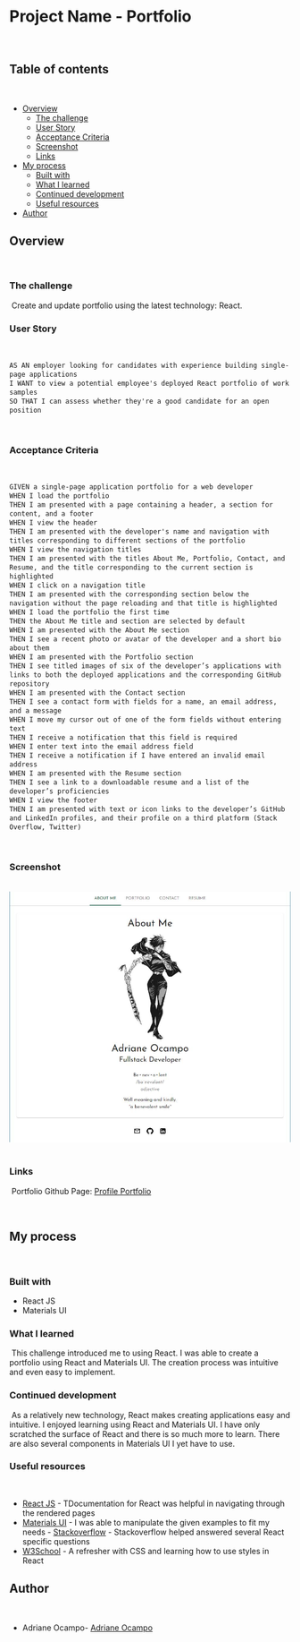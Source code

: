 # Project Name - Portfolio
​
## Table of contents
​
- [Overview](#overview)
  - [The challenge](#the-challenge)
  - [User Story](#user-story)
  - [Acceptance Criteria](#acceptance-criteria)
  - [Screenshot](#screenshot)
  - [Links](#links)
- [My process](#my-process)
  - [Built with](#built-with)
  - [What I learned](#what-i-learned)
  - [Continued development](#continued-development)
  - [Useful resources](#useful-resources)
- [Author](#author)
​
## Overview
​
### The challenge
​
Create and update portfolio using the latest technology: React. 
​
### User Story
​
```
AS AN employer looking for candidates with experience building single-page applications
I WANT to view a potential employee's deployed React portfolio of work samples
SO THAT I can assess whether they're a good candidate for an open position
```
​
### Acceptance Criteria
​
```
GIVEN a single-page application portfolio for a web developer
WHEN I load the portfolio
THEN I am presented with a page containing a header, a section for content, and a footer
WHEN I view the header
THEN I am presented with the developer's name and navigation with titles corresponding to different sections of the portfolio
WHEN I view the navigation titles
THEN I am presented with the titles About Me, Portfolio, Contact, and Resume, and the title corresponding to the current section is highlighted
WHEN I click on a navigation title
THEN I am presented with the corresponding section below the navigation without the page reloading and that title is highlighted
WHEN I load the portfolio the first time
THEN the About Me title and section are selected by default
WHEN I am presented with the About Me section
THEN I see a recent photo or avatar of the developer and a short bio about them
WHEN I am presented with the Portfolio section
THEN I see titled images of six of the developer’s applications with links to both the deployed applications and the corresponding GitHub repository
WHEN I am presented with the Contact section
THEN I see a contact form with fields for a name, an email address, and a message
WHEN I move my cursor out of one of the form fields without entering text
THEN I receive a notification that this field is required
WHEN I enter text into the email address field
THEN I receive a notification if I have entered an invalid email address
WHEN I am presented with the Resume section
THEN I see a link to a downloadable resume and a list of the developer’s proficiencies
WHEN I view the footer
THEN I am presented with text or icon links to the developer’s GitHub and LinkedIn profiles, and their profile on a third platform (Stack Overflow, Twitter) 
```
​
### Screenshot
​
![](./src/assets/images/aboutMeScreenshot.JPG)
​​
### Links
​
Portfolio Github Page: [Profile Portfolio](https://ocampoad.github.io/react-profile/)

​
## My process
​
### Built with
- React JS
- Materials UI
​

### What I learned
​
This challenge introduced me to using React. I was able to create a portfolio using React and Materials UI. The creation process was intuitive and even easy to implement. 
​
### Continued development
​
As a relatively new technology, React makes creating applications easy and intuitive. I enjoyed learning using React and Materials UI. I have only scratched the surface of React and there is so much more to learn. There are also several components in Materials UI I yet have to use. 
​
### Useful resources
​
- [React JS](https://reactjs.org/) - TDocumentation for React was helpful in navigating through the rendered pages
- [Materials UI](https://mui.com/material-ui/getting-started/overview/) - I was able to manipulate the given examples to fit my needs
​- [Stackoverflow](https://stackoverflow.com/) - Stackoverflow helped answered several React specific questions
- [W3School](https://www.w3schools.com/css/default.asp) - A refresher with CSS and learning how to use styles in React

## Author
​
- Adriane Ocampo- [Adriane Ocampo](https://github.com/ocampoad)

​